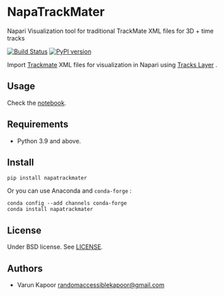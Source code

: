# NapaTrackMater
Napari Visualization tool for traditional TrackMate XML files for 3D + time tracks


[![Build Status](https://travis-ci.com/kapoorlab/napatrackmater.svg?branch=master)](https://travis-ci.com/kapoorlab/napatrackmater)
[![PyPI version](https://img.shields.io/pypi/v/napatrackmater.svg?maxAge=2591000)](https://pypi.org/project/napatrackmater/)

Import [Trackmate](https://imagej.net/TrackMate) XML files for visualization in Napari using [Tracks Layer](https://napari.org/tutorials/fundamentals/tracks.html) .

## Usage

Check the [notebook](TrackVisualization.ipynb).

## Requirements

- Python 3.9 and above.

## Install

`pip install napatrackmater`

Or you can use Anaconda and `conda-forge` :

```
conda config --add channels conda-forge
conda install napatrackmater
```

## License

Under BSD license. See [LICENSE](LICENSE).

## Authors

- Varun Kapoor <randomaccessiblekapoor@gmail.com>

